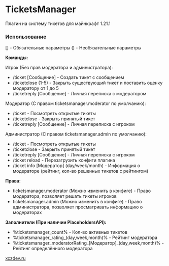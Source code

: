 
# TicketsManager

Плагин на систему тикетов для майнкрафт 1.21.1

### Использование

[] - Обязательные параметры
() - Необязательные параметры

**Команды:**  

Игрок (Без прав модератора и администратора):  
- /ticket [Сообщение] - Создать тикет с сообщением
- /ticketclose (1-5) - Закрыть существующий тикет и поставить оценку модератору от 1 до 5
- /ticketreply [Сообщение] - Личная переписка с модератором

Модератор (С правом ticketsmanager.moderator по умолчанию):
- /ticket - Посмотреть открытые тикеты
- /ticketclose - Закрыть принятый тикет
- /ticketreply [Сообщение] - Личная переписка с игроком

Администратор (С правом ticketsmanager.admin по умолчанию):
- /ticket - Посмотреть открытые тикеты
- /ticketclose - Закрыть принятый тикет
- /ticketreply [Сообщение] - Личная переписка с игроком
- /ticket reload - Перезагрузить конфиги плагина
- /ticket info [Модератор] (day/week/month) - Информация о модераторе (рейтинг, кол-во решенных тикетов с рейтингом)

**Права:**
- ticketsmanager.moderator (Можно изменить в конфиге) - Право модератора, позволяет решать тикеты игроков
- ticketsmanager.admin (Можно изменить в конфиге) - Право администратора, позволяет просматривать информацию о модераторах

**Заполнители (При наличии PlaceholdersAPI):**
- %ticketsmanager_count% - Кол-во активных тикетов
- %ticketsmanager_rating_(day,week,month)% - Рейтинг модератора
- %ticketsmanager_moderatorRating_[Модератор]_(day,week,month)% - Рейтинг определённого модератора


[xczdev.ru](https://xczdev.ru)

